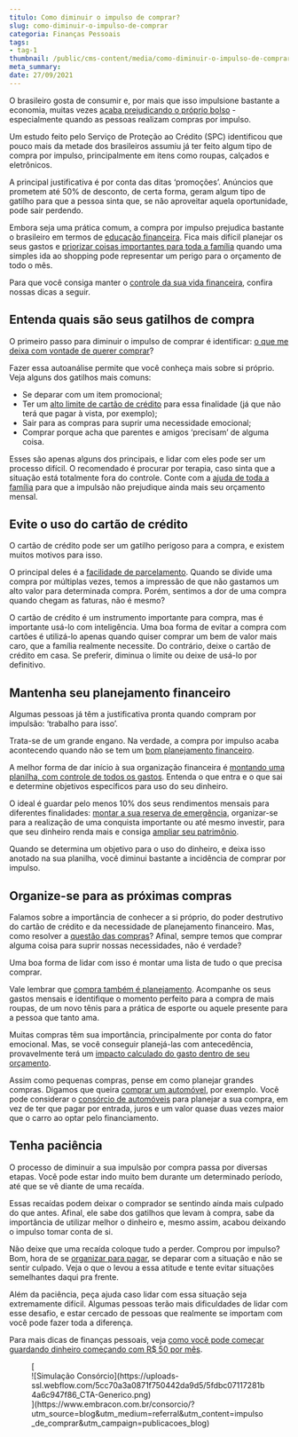 ```yaml
---
titulo: Como diminuir o impulso de comprar?
slug: como-diminuir-o-impulso-de-comprar
categoria: Finanças Pessoais
tags:
- tag-1
thumbnail: /public/cms-content/media/como-diminuir-o-impulso-de-comprar.jpg
meta_summary: 
date: 27/09/2021
---
```

O brasileiro gosta de consumir e, por mais que isso impulsione bastante a economia, muitas vezes [acaba prejudicando o próprio bolso](https://www.embracon.com.br/blog/as-dicas-mais-valiosas-para-sair-do-vermelho) - especialmente quando as pessoas realizam compras por impulso.

Um estudo feito pelo Serviço de Proteção ao Crédito (SPC) identificou que pouco mais da metade dos brasileiros assumiu já ter feito algum tipo de compra por impulso, principalmente em itens como roupas, calçados e eletrônicos.

A principal justificativa é por conta das ditas ‘promoções’. Anúncios que prometem até 50% de desconto, de certa forma, geram algum tipo de gatilho para que a pessoa sinta que, se não aproveitar aquela oportunidade, pode sair perdendo.

Embora seja uma prática comum, a compra por impulso prejudica bastante o brasileiro em termos de [educação financeira](https://www.embracon.com.br/blog/educacao-financeira-entenda-a-importancia-para-o-cenario-atual). Fica mais difícil planejar os seus gastos e [priorizar coisas importantes para toda a família](https://www.embracon.com.br/blog/como-fazer-um-orcamento-familiar-sem-erro) quando uma simples ida ao shopping pode representar um perigo para o orçamento de todo o mês.

Para que você consiga manter o [controle da sua vida financeira](https://www.embracon.com.br/blog/5-dicas-de-como-mudar-sua-vida-financeira-em-2021), confira nossas dicas a seguir.

Entenda quais são seus gatilhos de compra
-----------------------------------------

O primeiro passo para diminuir o impulso de comprar é identificar: [o que me deixa com vontade de querer comprar](https://www.embracon.com.br/blog/dicas-para-uma-vida-financeira-mais-feliz)?

Fazer essa autoanálise permite que você conheça mais sobre si próprio. Veja alguns dos gatilhos mais comuns:

- Se deparar com um item promocional;
- Ter um [alto limite de cartão de crédito](https://www.embracon.com.br/blog/divida-de-cartao-de-credito-como-sair-dela-e-nao-entrar-mais) para essa finalidade (já que não terá que pagar à vista, por exemplo);
- Sair para as compras para suprir uma necessidade emocional;
- Comprar porque acha que parentes e amigos ‘precisam’ de alguma coisa.

Esses são apenas alguns dos principais, e lidar com eles pode ser um processo difícil. O recomendado é procurar por terapia, caso sinta que a situação está totalmente fora do controle. Conte com a [ajuda de toda a família](https://www.embracon.com.br/blog/envolva-seus-filhos-nas-financas-da-familia) para que a impulsão não prejudique ainda mais seu orçamento mensal.

Evite o uso do cartão de crédito
--------------------------------

O cartão de crédito pode ser um gatilho perigoso para a compra, e existem muitos motivos para isso.

O principal deles é a [facilidade de parcelamento](https://www.embracon.com.br/blog/saiba-quais-sao-os-pontos-positivos-e-negativos-de-pagar-a-vista-e-parcelado). Quando se divide uma compra por múltiplas vezes, temos a impressão de que não gastamos um alto valor para determinada compra. Porém, sentimos a dor de uma compra quando chegam as faturas, não é mesmo?

O cartão de crédito é um instrumento importante para compra, mas é importante usá-lo com inteligência. Uma boa forma de evitar a compra com cartões é utilizá-lo apenas quando quiser comprar um bem de valor mais caro, que a família realmente necessite. Do contrário, deixe o cartão de crédito em casa. Se preferir, diminua o limite ou deixe de usá-lo por definitivo.

Mantenha seu planejamento financeiro
------------------------------------

Algumas pessoas já têm a justificativa pronta quando compram por impulsão: ‘trabalho para isso’.

Trata-se de um grande engano. Na verdade, a compra por impulso acaba acontecendo quando não se tem um [bom planejamento financeiro](https://www.embracon.com.br/blog/planejamento-financeiro-um-guia-para-as-financas-nao-sairem-de-controle).

A melhor forma de dar início à sua organização financeira é [montando uma planilha, com controle de todos os gastos](https://www.embracon.com.br/blog/como-criar-uma-planilha-de-planejamento-financeiro). Entenda o que entra e o que sai e determine objetivos específicos para uso do seu dinheiro.

O ideal é guardar pelo menos 10% dos seus rendimentos mensais para diferentes finalidades: [montar a sua reserva de emergência](https://www.embracon.com.br/blog/por-que-e-importante-ter-uma-reserva-de-emergencia), organizar-se para a realização de uma conquista importante ou até mesmo investir, para que seu dinheiro renda mais e consiga [ampliar seu patrimônio](https://www.embracon.com.br/blog/5-formas-de-aumentar-seu-patrimonio-com-o-consorcio).

Quando se determina um objetivo para o uso do dinheiro, e deixa isso anotado na sua planilha, você diminui bastante a incidência de comprar por impulso.

Organize-se para as próximas compras 
-------------------------------------

Falamos sobre a importância de conhecer a si próprio, do poder destrutivo do cartão de crédito e da necessidade de planejamento financeiro. Mas, como resolver a [questão das compras](https://www.embracon.com.br/blog/compras-de-natal-como-gastar-pouco-e-presentear-toda-a-familia)? Afinal, sempre temos que comprar alguma coisa para suprir nossas necessidades, não é verdade?

Uma boa forma de lidar com isso é montar uma lista de tudo o que precisa comprar.

Vale lembrar que [compra também é planejamento](https://www.embracon.com.br/blog/10-importantes-dicas-para-economizar-nas-compras-de-casa). Acompanhe os seus gastos mensais e identifique o momento perfeito para a compra de mais roupas, de um novo tênis para a prática de esporte ou aquele presente para a pessoa que tanto ama.

Muitas compras têm sua importância, principalmente por conta do fator emocional. Mas, se você conseguir planejá-las com antecedência, provavelmente terá um [impacto calculado do gasto dentro de seu orçamento](https://www.embracon.com.br/blog/aprenda-como-montar-um-orcamento-familiar-em-5-passos).

Assim como pequenas compras, pense em como planejar grandes compras. Digamos que queira [comprar um automóvel](https://www.embracon.com.br/blog/primeiro-carro-como-acertar-na-escolha), por exemplo. Você pode considerar o [consórcio de automóveis](https://www.embracon.com.br/blog/como-funciona-consorcio-de-automoveis-por-que-boa-opcao) para planejar a sua compra, em vez de ter que pagar por entrada, juros e um valor quase duas vezes maior que o carro ao optar pelo financiamento.

Tenha paciência
---------------

O processo de diminuir a sua impulsão por compra passa por diversas etapas. Você pode estar indo muito bem durante um determinado período, até que se vê diante de uma recaída.

Essas recaídas podem deixar o comprador se sentindo ainda mais culpado do que antes. Afinal, ele sabe dos gatilhos que levam à compra, sabe da importância de utilizar melhor o dinheiro e, mesmo assim, acabou deixando o impulso tomar conta de si.

Não deixe que uma recaída coloque tudo a perder. Comprou por impulso? Bom, hora de se [organizar para pagar](https://www.embracon.com.br/blog/saiba-o-que-fazer-para-limpar-o-nome), se deparar com a situação e não se sentir culpado. Veja o que o levou a essa atitude e tente evitar situações semelhantes daqui pra frente.

Além da paciência, peça ajuda caso lidar com essa situação seja extremamente difícil. Algumas pessoas terão mais dificuldades de lidar com esse desafio, e estar cercado de pessoas que realmente se importam com você pode fazer toda a diferença.

Para mais dicas de finanças pessoais, veja [como você pode começar guardando dinheiro começando com R$ 50 por mês](https://www.embracon.com.br/blog/qual-o-melhor-investimento-para-r-50-r-500-ou-r-5000).

<figure class="w-richtext-figure-type-image w-richtext-align-center">[<div>![Simulação Consórcio](https://uploads-ssl.webflow.com/5cc70a3a0871f750442da9d5/5fdbc07117281b4a6c947f86_CTA-Generico.png)</div>](https://www.embracon.com.br/consorcio/?utm_source=blog&utm_medium=referral&utm_content=impulso_de_comprar&utm_campaign=publicacoes_blog)</figure>
